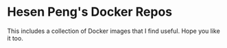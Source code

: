 # Hesen Peng's Docker Repos   

This includes a collection of Docker images that I find useful. Hope you like it too. 
